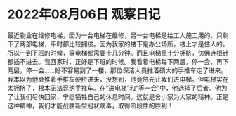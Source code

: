 # 2022年08月06日 观察日记
<!--在回家的路上，我看到那位保洁人员在花坛里，他手持一个铁夹子，正在捡着花坛里的垃圾。有矿泉水瓶、罐头、纸盒……这些都是过路的人扔的。汗水一滴滴地从他的额头上滴下，落进了土里，衣服被汗水湿透了。我想：他本可以当作没看见，在空调房里休息的，但他仍然默默无闻地清理着垃圾。-->

最近物业在维修电梯，因为一台电梯在维修，另一台电梯是给工人施工用的。只剩下了两部电梯，平时都比较拥挤。因为我家的楼下是办公场所，楼上才是住人的。所以一到下班的时候，等电梯都需要十几分钟。而且电梯里十分拥挤，仿佛连根针都插不进去。我回家时，正好是下班的时候。我看着电梯每下两层，停一会，再下两层，停一会……好不容易到了一楼，那位保洁人员推着硕大的手推车走了进来。我本以为他会推着手推车硬挤进来，没想到，他竟然先让我们进电梯。但电梯实在太拥挤了，根本无法容纳手推车。在“进电梯”和“等一会”中，他选择了后者。他为了让我们尽快回家，宁愿牺牲自己的休息时间。这就是舍小家为大家的精神。正是这种精神，我们才能战胜新型冠状病毒，取得阶段性的胜利！
